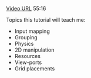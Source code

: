 [Video URL](https://www.youtube.com/watch?v=JnuLDNeCuFw) 55:16

Topics this tutorial will teach me:
- Input mapping
- Grouping
- Physics
- 2D manipulation
- Resources
- View-ports
- Grid placements


